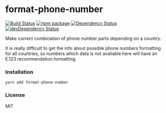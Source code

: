 # format-phone-number

[![Build Status](https://travis-ci.org/opensource-cards/format-phone-number.svg?branch=master)](https://travis-ci.org/opensource-cards/format-phone-number)
[![npm package](https://badge.fury.io/js/format-phone-number.svg)](https://www.npmjs.org/package/format-phone-number)
[![Dependency Status](https://david-dm.org/opensource-cards/format-phone-number.svg)](https://david-dm.org/opensource-cards/format-phone-number)
[![devDependency Status](https://david-dm.org/opensource-cards/format-phone-number/dev-status.svg)](https://david-dm.org/opensource-cards/format-phone-number#info=devDependencies)

Make correct combination of phone number parts depending on a country.

It is really difficult to get the info about possible phone numbers formatting for all countries, so numbers which data is not available here will have an E.123 recommendation formatting.

### Installation

```
yarn add format-phone-number
```

### License

MIT
